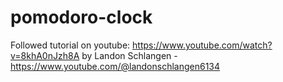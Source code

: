 ﻿# pomodoro-clock

Followed tutorial on youtube: https://www.youtube.com/watch?v=8khA0nJzh8A by Landon Schlangen - https://www.youtube.com/@landonschlangen6134
